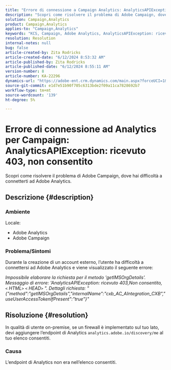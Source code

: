 ```yaml
---
title: "Errore di connessione a Campaign Analytics: AnalyticsAPIException: ricevuto 403, non consentito"
description: "Scopri come risolvere il problema di Adobe Campaign, dove hai difficoltà a connetterti ad Adobe Analytics."
solution: Campaign,Analytics
product: Campaign,Analytics
applies-to: "Campaign,Analytics"
keywords: "KCS, Campaign, Adobe Analytics, AnalyticsAPIException: ricevuto 403, Non consentito, errore, creazione account esterno"
resolution: Resolution
internal-notes: null
bug: false
article-created-by: Zita Rodricks
article-created-date: "6/12/2024 8:53:32 AM"
article-published-by: Zita Rodricks
article-published-date: "6/12/2024 8:55:11 AM"
version-number: 8
article-number: KA-22296
dynamics-url: "https://adobe-ent.crm.dynamics.com/main.aspx?forceUCI=1&pagetype=entityrecord&etn=knowledgearticle&id=66ac8339-9928-ef11-840b-000d3a372703"
source-git-commit: e1d7e51b90f705c6313bde2f09a11ca7828692b7
workflow-type: tm+mt
source-wordcount: '139'
ht-degree: 5%

---
```


# Errore di connessione ad Analytics per Campaign: AnalyticsAPIException: ricevuto 403, non consentito


Scopri come risolvere il problema di Adobe Campaign, dove hai difficoltà a connetterti ad Adobe Analytics.

## Descrizione {#description}


### <b>Ambiente</b>

Locale:

- Adobe Analytics
- Adobe Campaign


### Problema/Sintomi

Durante la creazione di un account esterno, l’utente ha difficoltà a connettersi ad Adobe Analytics e viene visualizzato il seguente errore:

*Impossibile elaborare la richiesta per il metodo &#39;getIMSOrgDetails&#39;. Messaggio di errore: &#39;AnalyticsAPIException: ricevuto 403,Non consentito, `<` HTML`>` `<` HEAD`>` &quot;. Dettagli richiesta: &quot;{&quot;method&quot;:&quot;getIMSOrgDetails&quot;,&quot;internalName&quot;:&quot;cxb_AC_AIntegration_CXB&quot;,&quot;useUserAccessTokenIfPresent&quot;:&quot;true&quot;}&quot;*


## Risoluzione {#resolution}


In qualità di utente on-premise, se un firewall è implementato sul tuo lato, devi aggiungere l’endpoint di Analytics `analytics.adobe.io/discovery/me` al tuo elenco consentiti.

### Causa

L’endpoint di Analytics non era nell’elenco consentiti.
